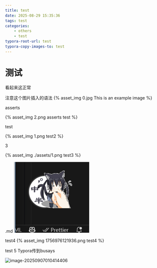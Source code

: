 ```yaml
---
title: test
date: 2025-08-29 15:35:36
tags: test
categories: 
    - others
    - test
typora-root-url: test
typora-copy-images-to: test
---
```


# 测试

看起来这正常

注意这个图片插入的语法
{% asset_img 0.jpg This is an example image %}



asserts

{% asset_img 2.png asserts test %}


test

{% asset_img 1.png test2 %}

3

{% asset_img ./assets/1.png  test3 %}

.md
![1756976230230](test/1756976230230.png)

test4
{% asset_img 1756976121936.png  test4 %}

test 5  Typora传到busays

![image-20250907010414406](https://bu.dusays.com/2025/09/07/68bc6992bbd7f.png)
